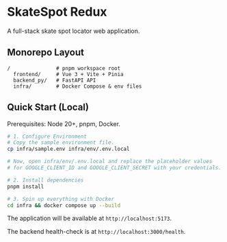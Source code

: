 # SkateSpot Redux

A full-stack skate spot locator web application.

## Monorepo Layout

```
/               # pnpm workspace root
  frontend/     # Vue 3 + Vite + Pinia
  backend_py/   # FastAPI API
  infra/        # Docker Compose & env files
```

## Quick Start (Local)

Prerequisites: Node 20+, pnpm, Docker.

```bash
# 1. Configure Environment
# Copy the sample environment file.
cp infra/sample.env infra/env/.env.local

# Now, open infra/env/.env.local and replace the placeholder values
# for GOOGLE_CLIENT_ID and GOOGLE_CLIENT_SECRET with your credentials.

# 2. Install dependencies
pnpm install

# 3. Spin up everything with Docker
cd infra && docker compose up --build
```

The application will be available at `http://localhost:5173`.

The backend health-check is at `http://localhost:3000/health`.
